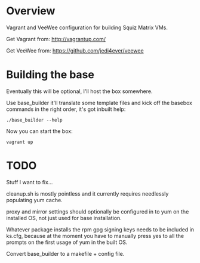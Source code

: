 # Overview

Vagrant and VeeWee configuration for building Squiz Matrix VMs.

Get Vagrant from: http://vagrantup.com/

Get VeeWee from: https://github.com/jedi4ever/veewee

# Building the base

Eventually this will be optional, I'll host the box somewhere.



Use base_builder it'll translate some template files and kick off the basebox commands in the right order, it's got inbuilt help:

    ./base_builder --help
    
Now you can start the box:

    vagrant up

# TODO

Stuff I want to fix...

cleanup.sh is mostly pointless and it currently requires needlessly populating yum cache.

proxy and mirror settings should optionally be configured in to yum on the installed OS, not just used for base installation.

Whatever package installs the rpm gpg signing keys needs to be included in ks.cfg, because at the moment you have to manually press yes to all the prompts on the first usage of yum in the built OS.

Convert base_builder to a makefile + config file.